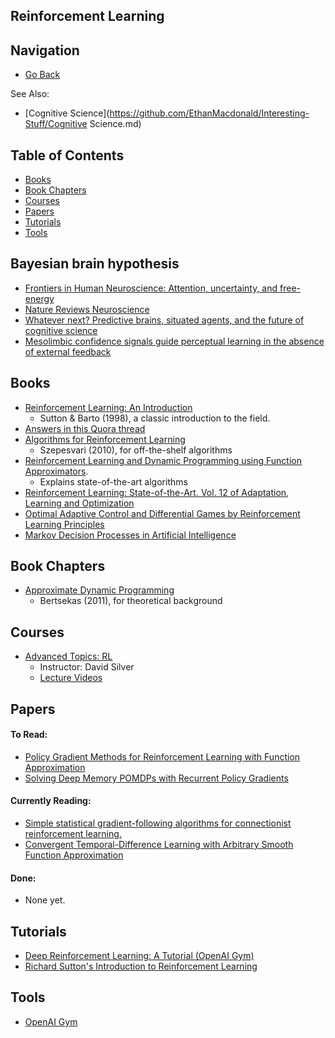 ## Reinforcement Learning

## Navigation

- [Go Back](https://github.com/EthanMacdonald/Interesting-Stuff)

See Also:
- [Cognitive Science](https://github.com/EthanMacdonald/Interesting-Stuff/Cognitive Science.md)

## Table of Contents
- [Books](#books)
- [Book Chapters](#book-chapters)
- [Courses](#courses)
- [Papers](#papers)
- [Tutorials](#tutorials)
- [Tools](#tools)

## Bayesian brain hypothesis
- [Frontiers in Human Neuroscience: Attention, uncertainty, and free-energy](http://www.fil.ion.ucl.ac.uk/~karl/Attention%20uncertainty%20and%20free-energy.pdf)
- [Nature Reviews Neuroscience](http://www.fil.ion.ucl.ac.uk/~karl/The%20free-energy%20principle%20A%20unified%20brain%20theory.pdf)
- [Whatever next? Predictive brains, situated agents, and the future of cognitive science](http://www.fil.ion.ucl.ac.uk/~karl/Whatever%20next.pdf)
- [Mesolimbic confidence signals guide perceptual learning in the absence of external feedback](http://elifesciences.org/content/5/e13388v1)

## Books
- [Reinforcement Learning: An Introduction](https://www.amazon.ca/Reinforcement-Learning-Introduction-Richard-Sutton/dp/0262193981)
	- Sutton & Barto (1998), a classic introduction to the field.
- [Answers in this Quora thread](https://www.quora.com/What-are-the-best-books-about-reinforcement-learning)
- [Algorithms for Reinforcement Learning](http://www.ualberta.ca/~szepesva/RLBook.html)
	- Szepesvari (2010), for off-the-shelf algorithms
- [Reinforcement Learning and Dynamic Programming using Function Approximators](http://rlbook.busoniu.net/). 
	- Explains state-of-the-art algorithms
- [Reinforcement Learning: State-of-the-Art. Vol. 12 of Adaptation, Learning and Optimization](http://www.springer.com/us/book/9783642276446)
- [Optimal Adaptive Control and Differential Games by Reinforcement Learning Principles](http://www.theiet.org/resources/books/control/opt_adp.cfm)
- [Markov Decision Processes in Artificial Intelligence](http://ca.wiley.com/WileyCDA/WileyTitle/productCd-1848211678.html)

## Book Chapters
- [Approximate Dynamic Programming](http://web.mit.edu/dimitrib/www/dpchapter.pdf)
	- Bertsekas (2011), for theoretical background

## Courses
- [Advanced Topics: RL](http://www0.cs.ucl.ac.uk/staff/d.silver/web/Teaching.html)
	- Instructor: David Silver
	- [Lecture Videos](http://www.machinelearningtalks.com/tag/rl-course)

## Papers

#### To Read:
- [Policy Gradient Methods for Reinforcement Learning with Function Approximation](https://webdocs.cs.ualberta.ca/~sutton/papers/SMSM-NIPS99.pdf)
- [Solving Deep Memory POMDPs with Recurrent Policy Gradients](http://people.idsia.ch/~foerster/2007/2/icann2007.pdf)

#### Currently Reading:
- [Simple statistical gradient-following algorithms for connectionist reinforcement learning.](http://www-anw.cs.umass.edu/~barto/courses/cs687/williams92simple.pdf)
- [Convergent Temporal-Difference Learning with Arbitrary Smooth Function Approximation](https://www.ualberta.ca/~szepesva/papers/nonlin_gtdnips09-2.pdf)

#### Done:
- None yet.

## Tutorials
- [Deep Reinforcement Learning: A Tutorial (OpenAI Gym)](https://gym.openai.com/docs/rl)
- [Richard Sutton's Introduction to Reinforcement Learning](http://research.microsoft.com/apps/video/?id=259577)

## Tools
- [OpenAI Gym](https://gym.openai.com/)
